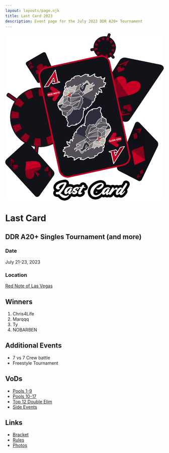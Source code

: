```yaml
---
layout: layouts/page.njk
title: Last Card 2023
description: Event page for the July 2023 DDR A20+ Tournament
---
```


<style>
  #hero-img {
    max-height: 50vh;
    display: block;
    margin: 0 auto;
  }
</style>

<img id="hero-img" src="/public/last-card.png">

# Last Card

## DDR A20+ Singles Tournament (and more)

### Date

July 21-23, 2023

### Location

[Red Note of Las Vegas](https://rednotegaming.com/locations/red-note-of-las-vegas/)

## Winners

1. Chris4Life
2. Marqqq
3. Ty
4. NOBARBEN

## Additional Events

- 7 vs 7 Crew battle
- Freestyle Tournament

## VoDs

- [Pools 1-9](https://www.youtube.com/playlist?list=PLSHS-6k9h1VlRHpLd5R6Qr2y7wvsArGeB)
- [Pools 10-17](https://www.youtube.com/playlist?list=PLSHS-6k9h1Vnvi1LRCDd6yQhoEs8cxmNz)
- [Top 12 Double Elim](https://www.youtube.com/playlist?list=PLSHS-6k9h1Vl5ArU0nHyWMhmok_dlnGUV)
- [Side Events](https://www.youtube.com/playlist?list=PLSHS-6k9h1VlF60HznmfopQv8BW3vtf1r)

## Links

- [Bracket](https://www.start.gg/tournament/last-card-ddr-event/details)
- [Rules](https://docs.google.com/document/d/1Xo2Tej4JjbHol2jzarrDiSHMGQqpxwZFKhQ8LgQ9b8w/edit?usp=share_link)
- [Photos](https://www.flickr.com/photos/198019354@N03/albums/72177720310026610)
